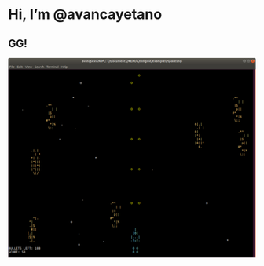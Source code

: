 # Hi, I’m @avancayetano
## GG!
![gameplay](https://github.com/avancayetano/clingine/blob/master/screenshots/gameplay.png "gameplay")
